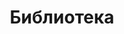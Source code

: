 ---
layout: library
icon: fa-regular fa-note-sticky
order: 0
title: Библиотека
redirect_from: [/translation, /projects, /проекты, /переводы, /tl]
---
